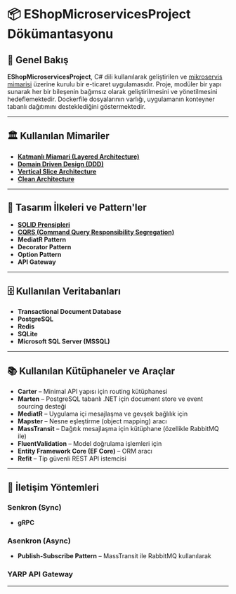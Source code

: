 # 📦 EShopMicroservicesProject Dökümantasyonu

## 📌 Genel Bakış

**EShopMicroservicesProject**, C# dili kullanılarak geliştirilen ve [mikroservis mimarisi](https://github.com/tunahankilic48/DICTIONARY-SOZLUK/blob/main/T%C3%9CRK%C3%87E/MikroservisMimarisi.md) üzerine kurulu bir e-ticaret uygulamasıdır. Proje, modüler bir yapı sunarak her bir bileşenin bağımsız olarak geliştirilmesini ve yönetilmesini hedeflemektedir. Dockerfile dosyalarının varlığı, uygulamanın konteyner tabanlı dağıtımını desteklediğini göstermektedir.

---

## 🏛️ Kullanılan Mimariler

- **[Katmanlı Miamari (Layered Architecture)](https://github.com/tunahankilic48/DICTIONARY-SOZLUK/blob/main/T%C3%9CRK%C3%87E/KatmanliMimari.md)**
- **[Domain Driven Design (DDD)](https://github.com/tunahankilic48/DICTIONARY-SOZLUK/blob/main/T%C3%9CRK%C3%87E/DomainDrivenDesign.md)**
- **[Vertical Slice Architecture](https://github.com/tunahankilic48/DICTIONARY-SOZLUK/blob/main/T%C3%9CRK%C3%87E/VerticalSliceArchitecture.md)**
- **[Clean Architecture](https://github.com/tunahankilic48/DICTIONARY-SOZLUK/blob/main/T%C3%9CRK%C3%87E/CleanArchitecture.md)**

---

## 🧩 Tasarım İlkeleri ve Pattern'ler

- **[SOLID Prensipleri](https://github.com/tunahankilic48/DICTIONARY-SOZLUK/blob/main/T%C3%9CRK%C3%87E/SOLIDPrensipleri.md)**
- **[CQRS (Command Query Responsibility Segregation)](https://github.com/tunahankilic48/DICTIONARY-SOZLUK/blob/main/T%C3%9CRK%C3%87E/CQRS.md)**
- **MediatR Pattern**
- **Decorator Pattern**
- **Option Pattern**
- **API Gateway**

---

## 🗄️ Kullanılan Veritabanları

- **Transactional Document Database**
- **PostgreSQL**
- **Redis**
- **SQLite**
- **Microsoft SQL Server (MSSQL)**

---

## 📚 Kullanılan Kütüphaneler ve Araçlar

- **Carter** – Minimal API yapısı için routing kütüphanesi  
- **Marten** – PostgreSQL tabanlı .NET için document store ve event sourcing desteği  
- **MediatR** – Uygulama içi mesajlaşma ve gevşek bağlılık için  
- **Mapster** – Nesne eşleştirme (object mapping) aracı  
- **MassTransit** – Dağıtık mesajlaşma için kütüphane (özellikle RabbitMQ ile)  
- **FluentValidation** – Model doğrulama işlemleri için  
- **Entity Framework Core (EF Core)** – ORM aracı  
- **Refit** – Tip güvenli REST API istemcisi  

---

## 🔌 İletişim Yöntemleri

### Senkron (Sync)

- **gRPC**

### Asenkron (Async)

- **Publish-Subscribe Pattern** – MassTransit ile RabbitMQ kullanılarak

### YARP API Gateway

---
